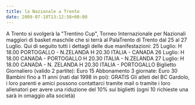 ```yaml
---
title: la Nazionale a Trento
date: 2009-07-18T13:12:58+00:00
---
```

A Trento si svolgerà la "Trentino Cup", Torneo Internazionale per Nazionali maggiori di basket maschile che si terrà al PalaTrento di Trento dal 25 al 27 Luglio. Qui di seguito tutti i dettagli delle due manifestazioni: 25 Luglio: H 18.00 PORTOGALLO - N.ZELANDA H 20.30 ITALIA - CANADA 26 Luglio: H 18.00 CANADA - PORTOGALLO H 20.30 ITALIA - N.ZELANDA 27 Luglio: H 18.00 CANADA - N. ZELANDA H 20.30 ITALIA - PORTOGALLO Biglietto Giornaliero (valido 2 partite): Euro 15 Abbonamento 3 giornate: Euro 30 Bambini fino a 11 anni (nati dal 1998 in poi): GRATIS Gli atleti del BC Gardolo, i loro parenti e amici possono contattarci tramite mail o tramite i loro allenatori per avere una riduzione del 10% sui biglietti (ogni 10 richieste una sarà in omaggio alla società)